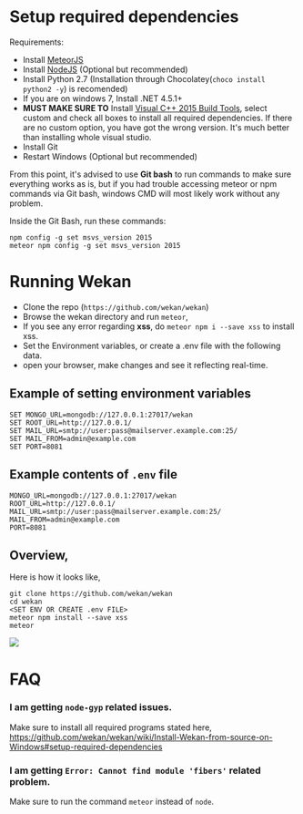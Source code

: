 # Setup required dependencies

Requirements:
- Install [MeteorJS](https://www.meteor.com/) 
- Install [NodeJS](https://nodejs.org/en/download/releases/) (Optional but recommended)
- Install Python 2.7 (Installation through Chocolatey(`choco install python2 -y`) is recomended)
- If you are on windows 7, Install .NET 4.5.1+
- **MUST MAKE SURE TO** Install [Visual C++ 2015 Build Tools](http://landinghub.visualstudio.com/visual-cpp-build-tools), select custom and check all boxes to install all required dependencies. If there are no custom option, you have got the wrong version. It's much better than installing whole visual studio.
- Install Git
- Restart Windows (Optional but recommended)

From this point, it's advised to use **Git bash** to run commands to make sure everything works as is, but if you had trouble accessing meteor or npm commands via Git bash, windows CMD will most likely work without any problem.

Inside the Git Bash, run these commands:

```
npm config -g set msvs_version 2015
meteor npm config -g set msvs_version 2015
```

# Running Wekan
- Clone the repo (`https://github.com/wekan/wekan`)
- Browse the wekan directory and run `meteor`, 
- If you see any error regarding **xss**, do `meteor npm i --save xss` to install xss.
- Set the Environment variables, or create a .env file with the following data.
- open your browser, make changes and see it reflecting real-time.

## Example of setting environment variables
```
SET MONGO_URL=mongodb://127.0.0.1:27017/wekan
SET ROOT_URL=http://127.0.0.1/
SET MAIL_URL=smtp://user:pass@mailserver.example.com:25/
SET MAIL_FROM=admin@example.com
SET PORT=8081
```

## Example contents of  `.env` file
```
MONGO_URL=mongodb://127.0.0.1:27017/wekan
ROOT_URL=http://127.0.0.1/
MAIL_URL=smtp://user:pass@mailserver.example.com:25/
MAIL_FROM=admin@example.com
PORT=8081
```

## Overview,
Here is how it looks like,
```
git clone https://github.com/wekan/wekan
cd wekan
<SET ENV OR CREATE .env FILE>
meteor npm install --save xss
meteor
```

![](https://i.imgur.com/aNVBhj5.png)

# FAQ
### I am getting `node-gyp` related issues.
Make sure to install all required programs stated here, https://github.com/wekan/wekan/wiki/Install-Wekan-from-source-on-Windows#setup-required-dependencies

### I am getting `Error: Cannot find module 'fibers'` related problem.
Make sure to run the command `meteor` instead of `node`.